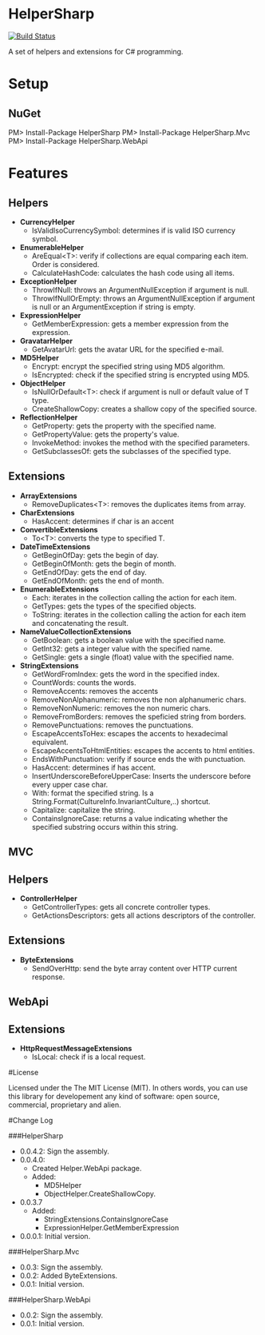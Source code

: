 HelperSharp  
=========
[![Build Status](https://travis-ci.org/giacomelli/HelperSharp.png?branch=master)](https://travis-ci.org/giacomelli/HelperSharp)

A set of helpers and extensions for C# programming.

Setup
=========

NuGet
------
PM> Install-Package HelperSharp
PM> Install-Package HelperSharp.Mvc
PM> Install-Package HelperSharp.WebApi

Features
=========
Helpers
------
* **CurrencyHelper**
	* IsValidIsoCurrencySymbol: determines if is valid ISO currency symbol.
* **EnumerableHelper**
	* AreEqual&lt;T&gt;: verify if collections are equal comparing each item. Order is considered.
	* CalculateHashCode: calculates the hash code using all items.
* **ExceptionHelper**
	* ThrowIfNull: throws an ArgumentNullException if argument is null.
	* ThrowIfNullOrEmpty: throws an ArgumentNullException if argument is null or an ArgumentException if string is empty.
* **ExpressionHelper**
	* GetMemberExpression: gets a member expression from the expression.
* **GravatarHelper**
	* GetAvatarUrl: gets the avatar URL for the specified e-mail.
* **MD5Helper**
	* Encrypt: encrypt the specified string using MD5 algorithm.
	* IsEncrypted: check if the specified string is encrypted using MD5.
* **ObjectHelper**
	* IsNullOrDefault&lt;T&gt;: check if argument is null or default value of T type.
	* CreateShallowCopy: creates a shallow copy of the specified source.
* **ReflectionHelper**
	* GetProperty: gets the property with the specified name.
	* GetPropertyValue: gets the property's value.
	* InvokeMethod: invokes the method with the specified parameters.
	* GetSubclassesOf: gets the subclasses of the specified type.

Extensions
------
* **ArrayExtensions**
	* RemoveDuplicates&lt;T&gt;: removes the duplicates items from array.
* **CharExtensions**
	*  HasAccent: determines if char is an accent
*  **ConvertibleExtensions**
	* To&lt;T&gt;: converts the type to specified T.
* **DateTimeExtensions**
	* GetBeginOfDay: gets the begin of day.
	* GetBeginOfMonth: gets the begin of month.
	* GetEndOfDay: gets the end of day.
	* GetEndOfMonth: gets the end of month.
* **EnumerableExtensions**
	* Each<T>: iterates in the collection calling the action for each item.
	* GetTypes: gets the types of the specified objects.
	* ToString<T>: iterates in the collection calling the action for each item and concatenating the result.
* **NameValueCollectionExtensions**
	* GetBoolean: gets a boolean value with the specified name.
	* GetInt32: gets a integer value with the specified name.
	* GetSingle: gets a single (float) value with the specified name.
* **StringExtensions**
	* GetWordFromIndex: gets the word in the specified index.
	* CountWords: counts the words.
	* RemoveAccents: removes the accents
	* RemoveNonAlphanumeric: removes the non alphanumeric chars.
	* RemoveNonNumeric: removes the non numeric chars.
	* RemoveFromBorders: removes the speficied string from borders.
	* RemovePunctuations: removes the punctuations.
	* EscapeAccentsToHex: escapes the accents to hexadecimal equivalent.
	* EscapeAccentsToHtmlEntities: escapes the accents to html entities.
	* EndsWithPunctuation: verify if source ends the with punctuation.
	* HasAccent: determines if has accent.
	* InsertUnderscoreBeforeUpperCase: Inserts the underscore before every upper case char.
	* With: format the specified string. Is a String.Format(CultureInfo.InvariantCulture,..) shortcut.
	* Capitalize: capitalize the string.
	* ContainsIgnoreCase: returns a value indicating whether the specified substring occurs within this string.


MVC
------

Helpers
------
* **ControllerHelper**
	* GetControllerTypes: gets all concrete controller types.
	* GetActionsDescriptors: gets all actions descriptors of the controller.

Extensions
------
* **ByteExtensions**
	* SendOverHttp: send the byte array content over HTTP current response.

WebApi
------

Extensions
------
* **HttpRequestMessageExtensions**
	* IsLocal: check if is a local request.

#License

Licensed under the The MIT License (MIT).
In others words, you can use this library for developement any kind of software: open source, commercial, proprietary and alien.


#Change Log

###HelperSharp
* 0.0.4.2: Sign the assembly.
* 0.0.4.0:
	* Created Helper.WebApi package.
	* Added:
		* MD5Helper
		* ObjectHelper.CreateShallowCopy.
* 0.0.3.7
	* Added:
		* StringExtensions.ContainsIgnoreCase
		* ExpressionHelper.GetMemberExpression
* 0.0.0.1: Initial version.

###HelperSharp.Mvc
* 0.0.3: Sign the assembly.
* 0.0.2: Added ByteExtensions.
* 0.0.1: Initial version.


###HelperSharp.WebApi
* 0.0.2: Sign the assembly.
* 0.0.1: Initial version.
